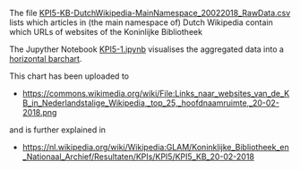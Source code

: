 The file [KPI5-KB-DutchWikipedia-MainNamespace_20022018_RawData.csv](KPI5-KB-DutchWikipedia-MainNamespace_20022018_RawData.csv) lists which articles in (the main namespace of) Dutch Wikipedia contain which URLs of websites of the Koninlijke Bibliotheek

The Jupyther Notebook [KPI5-1.ipynb](KPI5-1.ipynb) visualises the aggregated data into a [horizontal barchart](KPI5-Plot1.png). 

This chart has been uploaded to
* https://commons.wikimedia.org/wiki/File:Links_naar_websites_van_de_KB_in_Nederlandstalige_Wikipedia,_top_25,_hoofdnaamruimte,_20-02-2018.png

and is further explained in 

* https://nl.wikipedia.org/wiki/Wikipedia:GLAM/Koninklijke_Bibliotheek_en_Nationaal_Archief/Resultaten/KPIs/KPI5/KPI5_KB_20-02-2018
